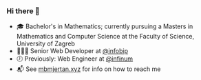 ### Hi there 👋

- 🎓 Bachelor's in Mathematics; currently pursuing a Masters in Mathematics and Computer Science at the Faculty of Science, University of Zagreb
- 👨🏻‍💻 Senior Web Developer at [@infobip](https://github.com/infobip)
- 🕖 Previously: Web Engineer at [@infinum](https://github.com/infinum)
- 📬 See [mbmjertan.xyz](https://mbmjertan.xyz) for info on how to reach me
